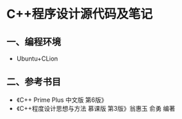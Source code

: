 # C++程序设计源代码及笔记
## 一、编程环境
* Ubuntu+CLion
## 二、参考书目
* 《C++ Prime Plus 中文版 第6版》
* 《C++程度设计思想与方法 慕课版 第3版》翁惠玉 俞勇 编著
